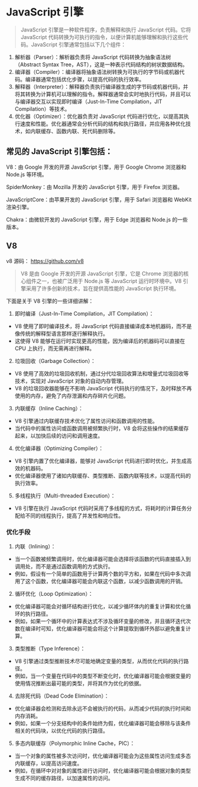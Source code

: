 # JavaScript 引擎

> JavaScript 引擎是一种软件程序，负责解释和执行 JavaScript 代码。它将 JavaScript 代码转换为可执行的指令，以便计算机能够理解和执行这些代码。JavaScript 引擎通常包括以下几个组件：

1. 解析器（Parser）：解析器负责将 JavaScript 代码转换为抽象语法树（Abstract Syntax Tree，AST），这是一种表示代码结构的树状数据结构。
2. 编译器（Compiler）：编译器将抽象语法树转换为可执行的字节码或机器代码。编译器通常包括优化步骤，以提高代码的执行效率。
3. 解释器（Interpreter）：解释器负责执行编译器生成的字节码或机器代码，并将其转换为计算机可以理解的指令。解释器通常会实时地执行代码，并且可以与编译器交互以实现即时编译（Just-In-Time Compilation，JIT Compilation）等技术。
4. 优化器（Optimizer）：优化器负责对 JavaScript 代码进行优化，以提高其执行速度和性能。优化器通常会分析代码的结构和执行路径，并应用各种优化技术，如内联缓存、函数内联、死代码删除等。


## 常见的 JavaScript 引擎包括：

V8：由 Google 开发的开源 JavaScript 引擎，用于 Google Chrome 浏览器和 Node.js 等环境。

SpiderMonkey：由 Mozilla 开发的 JavaScript 引擎，用于 Firefox 浏览器。

JavaScriptCore：由苹果开发的 JavaScript 引擎，用于 Safari 浏览器和 WebKit 渲染引擎。

Chakra：由微软开发的 JavaScript 引擎，用于 Edge 浏览器和 Node.js 的一些版本。

## V8

v8 源码： https://github.com/v8

> V8 是由 Google 开发的开源 JavaScript 引擎，它是 Chrome 浏览器的核心组件之一，也被广泛用于 Node.js 等 JavaScript 运行时环境中。V8 引擎采用了许多创新的技术，旨在提供高性能的 JavaScript 执行环境。

下面是关于 V8 引擎的一些详细讲解：

1. 即时编译（Just-In-Time Compilation，JIT Compilation）：
  - V8 使用了即时编译技术，将 JavaScript 代码直接编译成本地机器码，而不是像传统的解释型语言那样逐行解释执行。
  - 这使得 V8 能够在运行时实现更高的性能，因为编译后的机器码可以直接在 CPU 上执行，而无需再进行解释。
2. 垃圾回收（Garbage Collection）：
  - V8 使用了高效的垃圾回收机制，通过分代垃圾回收算法和增量式垃圾回收等技术，实现对 JavaScript 对象的自动内存管理。
  - V8 的垃圾回收器能够在不影响 JavaScript 代码执行的情况下，及时释放不再使用的内存，避免了内存泄漏和内存碎片化问题。
3. 内联缓存（Inline Caching）：
  - V8 引擎通过内联缓存技术优化了属性访问和函数调用的性能。
  - 当代码中的属性访问或函数调用被频繁执行时，V8 会将这些操作的结果缓存起来，以加快后续的访问和调用速度。
4. 优化编译器（Optimizing Compiler）：
  - V8 引擎内置了优化编译器，能够对 JavaScript 代码进行即时优化，并生成高效的机器码。
  - 优化编译器使用了诸如内联缓存、类型推断、函数内联等技术，以提高代码的执行效率。
5. 多线程执行（Multi-threaded Execution）：
  - V8 引擎在执行 JavaScript 代码时采用了多线程的方式，将耗时的计算任务分配给不同的线程执行，提高了并发性和响应性。

### 优化手段

1. 内联（Inlining）：
  - 当一个函数被频繁调用时，优化编译器可能会选择将该函数的代码直接插入到调用处，而不是通过函数调用的方式执行。
  - 例如，假设有一个简单的函数用于计算两个数的平方和，如果在代码中多次调用了这个函数，优化编译器可能会内联这个函数，以减少函数调用的开销。
2. 循环优化（Loop Optimization）：
  - 优化编译器可能会对循环结构进行优化，以减少循环体内的重复计算和优化循环的执行路径。
  - 例如，如果一个循环中的计算表达式不涉及循环变量的修改，并且循环迭代次数在编译时可知，优化编译器可能会将这个计算提取到循环外部以避免重复计算。
3. 类型推断（Type Inference）：
  - V8 引擎通过类型推断技术尽可能地确定变量的类型，从而优化代码的执行路径。
  - 例如，当一个变量在代码中的类型不断变化时，优化编译器可能会根据变量的使用情况推断出最可能的类型，并将其作为优化的依据。
4. 去除死代码（Dead Code Elimination）：
  - 优化编译器会检测和去除永远不会被执行的代码，从而减少代码的执行时间和内存消耗。
  - 例如，如果一个分支结构中的条件始终为假，优化编译器可能会移除与该条件相关的代码块，以优化代码的执行路径。
5. 多态内联缓存（Polymorphic Inline Cache，PIC）：
  - 当一个对象的属性被多次访问时，优化编译器可能会为这些属性访问生成多态内联缓存，以提高访问速度。
  - 例如，在循环中对对象的属性进行访问时，优化编译器可能会根据对象的类型生成不同的缓存路径，以加速属性的访问。
